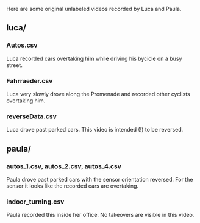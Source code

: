 Here are some original unlabeled videos recorded by Luca and Paula.

## luca/
### Autos.csv
Luca recorded cars overtaking him while driving his bycicle on a busy street.

### Fahrraeder.csv
Luca very slowly drove along the Promenade and recorded other cyclists overtaking him.

### reverseData.csv
Luca drove past parked cars. This video is intended (!) to be reversed.

## paula/
### autos_1.csv, autos_2.csv, autos_4.csv
Paula drove past parked cars with the sensor orientation reversed. For the sensor it looks like the recorded cars are overtaking.

### indoor_turning.csv
Paula recorded this inside her office. No takeovers are visible in this video.
